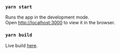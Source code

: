 ### `yarn start`

Runs the app in the development mode.<br />
Open [http://localhost:3000](http://localhost:3000) to view it in the browser.

### `yarn build`

Live build [here](https://momoshopping.netlify.app/).
